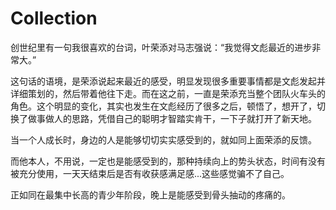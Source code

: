 
# Collection 
创世纪里有一句我很喜欢的台词，叶荣添对马志强说：“我觉得文彪最近的进步非常大。”

这句话的语境，是荣添说起来最近的感受，明显发现很多重要事情都是文彪发起并详细策划的，然后带着他往下走。而在这之前，一直是荣添充当整个团队火车头的角色。这个明显的变化，其实也发生在文彪经历了很多之后，顿悟了，想开了，切换了做事做人的思路，凭借自己的聪明才智踏实肯干，一下子就打开了新天地。

当一个人成长时，身边的人是能够切切实实感受到的，就如同上面荣添的反馈。

而他本人，不用说，一定也是能感受到的，那种持续向上的势头状态，时间有没有被充分使用，一天天结束后是否有收获感满足感...这些感觉骗不了自己。

正如同在最集中长高的青少年阶段，晚上是能感受到骨头抽动的疼痛的。